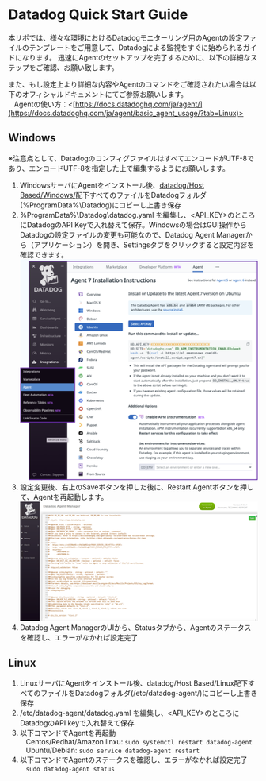 # Datadog Quick Start Guide
本リポでは、様々な環境におけるDatadogモニターリング用のAgentの設定ファイルのテンプレートをご用意して、Datadogによる監視をすぐに始められるガイドになります。
迅速にAgentのセットアップを完了するために、以下の詳細なステップをご確認、お願い致します。

また、もし設定上より詳細な内容やAgentのコマンドをご確認されたい場合は以下のオフィシャルドキュメントにてご参照お願いします。  
&nbsp;&nbsp;&nbsp;Agentの使い方：<[https://docs.datadoghq.com/ja/agent/](https://docs.datadoghq.com/ja/agent/basic_agent_usage/?tab=Linux)>

## Windows
※注意点として、DatadogのコンフィグファイルはすべてエンコードがUTF-8であり、エンコードUTF-8を指定した上で編集するようにお願いします。
1. WindowsサーバにAgentをインストール後、[datadog/Host Based/Windows/](https://github.com/kennethfoo24/datadog/tree/main/Host%20Based/Windows)配下すべてのファイルをDatadogフォルダ(%ProgramData%\Datadog\)にコピーし上書き保存
2. %ProgramData%\Datadog\datadog.yaml を編集し、<API_KEY>のところにDatadogのAPI Keyで入れ替えて保存。Windowsの場合はGUI操作からDatadogの設定ファイルの変更も可能なので、Datadog Agent Managerから（アプリケーション）を開き、Settingsタブをクリックすると設定内容を確認できます。
![Datadog Agent ManagerのUIからAPIキーを取得する](datadog-ui-api-key.png)
3. 設定変更後、右上のSaveボタンを押した後に、Restart Agentボタンを押して、Agentを再起動します。
![Datadog Agent ManagerのUIからAgentを再起動する](datadog-agent-manager.png)
4. Datadog Agent ManagerのUIから、Statusタブから、Agentのステータスを確認し、エラーがなかれば設定完了

## Linux 
1. LinuxサーバにAgentをインストール後、datadog/Host Based/Linux配下すべてのファイルをDatadogフォルダ(/etc/datadog-agent/)にコピーし上書き保存  
2. /etc/datadog-agent/datadog.yaml を編集し、<API_KEY>のところにDatadogのAPI keyで入れ替えて保存    
3. 以下コマンドでAgentを再起動      
&nbsp;&nbsp;&nbsp;Centos/Redhat/Amazon linxu: `sudo systemctl restart datadog-agent`  
&nbsp;&nbsp;&nbsp;Ubuntu/Debian: `sudo service datadog-agent restart`  
4. 以下コマンドでAgentのステータスを確認し、エラーがなかれば設定完了  
&nbsp;&nbsp;&nbsp;`sudo datadog-agent status`  
